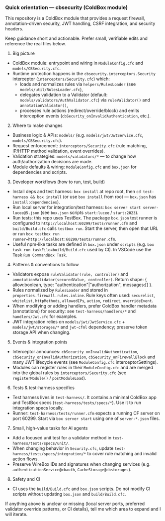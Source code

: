 ### Quick orientation — cbsecurity (ColdBox module)

This repository is a ColdBox module that provides a request firewall, annotation-driven security, JWT handling, CSRF integration, and security headers.

Keep guidance short and actionable. Prefer small, verifiable edits and reference the real files below.

1) Big picture
- ColdBox module: entrypoint and wiring in `ModuleConfig.cfc` and `models/CBSecurity.cfc`.
- Runtime protection happens in the `cbsecurity.interceptors.Security` interceptor (`interceptors/Security.cfc`) which:
  - loads and normalizes rules via `helpers/RulesLoader` (see `models/util/RulesLoader.cfc`),
  - delegates validation to a Validator (default: `models/validators/AuthValidator.cfc`) via `ruleValidator()` and `annotationValidator()`,
  - processes rule actions (redirect/override/block) and emits interception events (`cbSecurity_onInvalidAuthentication`, etc.).

2) Where to make changes
- Business logic & APIs: `models/` (e.g. `models/jwt/JwtService.cfc`, `models/CBSecurity.cfc`).
- Request enforcement: `interceptors/Security.cfc` (rule matching, IP/HTTP method validation, event overrides).
- Validation strategies: `models/validators/*` — to change how auth/authorization decisions are made.
- Module defaults & wiring: `ModuleConfig.cfc` and `box.json` for dependencies and scripts.

3) Developer workflows (how to run, test, build)
- Install deps and test harness: `box install` at repo root, then `cd test-harness && box install` (or use `box install` from root — `box.json` has `install:dependencies`).
- Run local server for integration/test harness: `box server start server-lucee@5.json` (see `box.json` scripts `start:lucee` / `start:2023`).
- Run tests: this repo uses TestBox. The package `box.json` test runner is configured to `http://localhost:60299/tests/runner.cfm` and `build/Build.cfc` calls `testbox run`. Start the server, then open that URL or run `box testbox run runner=http://localhost:60299/tests/runner.cfm`.
- Useful npm-like tasks are defined in `box.json` under `scripts` (e.g. `box task run taskFile=build/Build.cfc` used by CI). In VSCode use the Task `Run CommandBox Task`.

4) Patterns & conventions to follow
- Validators expose `ruleValidator(rule, controller)` and `annotationValidator(securedValue, controller)`. Return shape: { allow:boolean, type: "authentication"|"authorization", messages:[] }.
- Rules normalized by `RulesLoader` and stored in `properties.firewall.rules.inline`. Rule keys often used: `securelist`, `whitelist`, `httpMethods`, `allowedIPs`, `action`, `redirect`, `overrideEvent`.
- When modifying or adding handlers, prefer ColdBox handler metadata (annotations) for security: see `test-harness/handlers/*` and `handlers/Jwt.cfc` for examples.
- JWT integration relies on `models/jwt/JwtService.cfc` + `models/jwt/storages/*` and `jwt-cfml` dependency; preserve token storage API when changing.

5) Events & integration points
- Interceptor announces: `cbSecurity_onInvalidAuthentication`, `cbSecurity_onInvalidAuthorization`, `cbSecurity_onFirewallBlock` and many JWT lifecycle events (see `ModuleConfig.cfc` interceptorSettings).
- Modules can register rules in their `ModuleConfig.cfc` and are merged into the global rules by `interceptors/Security.cfc` (see `registerModule()` / `postModuleLoad`).

6) Tests & test-harness specifics
- Test harness lives in `test-harness/`. It contains a minimal ColdBox app and TestBox specs (`test-harness/tests/specs/*`). Use it to run integration specs locally.
- Runner: `test-harness/tests/runner.cfm` expects a running CF server on port 60299. Start via `box server start` using one of `server-*.json` files.

7) Small, high-value tasks for AI agents
- Add a focused unit test for a validator method in `test-harness/tests/specs/unit/`.
- When changing behavior in `Security.cfc`, update `test-harness/tests/specs/integration/*` to cover rule matching and invalid action flows.
- Preserve WireBox IDs and signatures when changing services (e.g. `authenticationService@cbauth`, `CacheStorage@cbstorages`).

8) Safety and CI
- CI uses the `build/Build.cfc` and `box.json` scripts. Do not modify CI scripts without updating `box.json` and `build/Build.cfc`.

If anything above is unclear or missing (local server ports, preferred validator override patterns, or CI details), tell me which area to expand and I will iterate.
